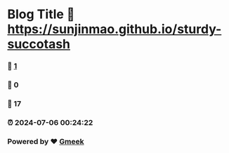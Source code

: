 # Blog Title :link: https://sunjinmao.github.io/sturdy-succotash 
### :page_facing_up: [1](https://sunjinmao.github.io/sturdy-succotash/tag.html) 
### :speech_balloon: 0 
### :hibiscus: 17 
### :alarm_clock: 2024-07-06 00:24:22 
### Powered by :heart: [Gmeek](https://github.com/Meekdai/Gmeek)
